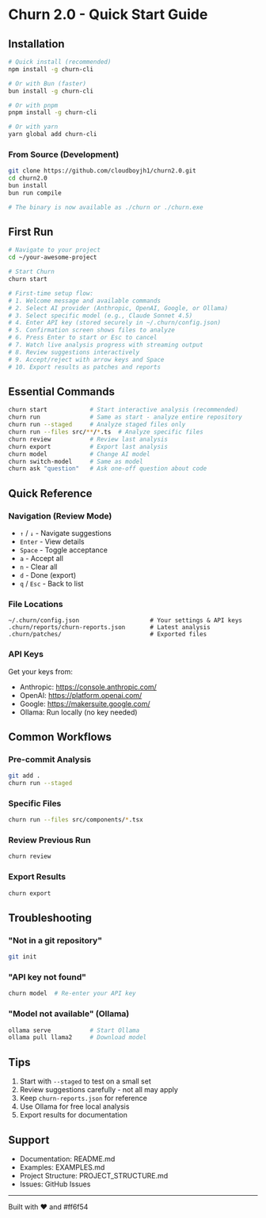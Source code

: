 # Churn 2.0 - Quick Start Guide

## Installation

```bash
# Quick install (recommended)
npm install -g churn-cli

# Or with Bun (faster)
bun install -g churn-cli

# Or with pnpm
pnpm install -g churn-cli

# Or with yarn
yarn global add churn-cli
```

### From Source (Development)

```bash
git clone https://github.com/cloudboyjh1/churn2.0.git
cd churn2.0
bun install
bun run compile

# The binary is now available as ./churn or ./churn.exe
```

## First Run

```bash
# Navigate to your project
cd ~/your-awesome-project

# Start Churn
churn start

# First-time setup flow:
# 1. Welcome message and available commands
# 2. Select AI provider (Anthropic, OpenAI, Google, or Ollama)
# 3. Select specific model (e.g., Claude Sonnet 4.5)
# 4. Enter API key (stored securely in ~/.churn/config.json)
# 5. Confirmation screen shows files to analyze
# 6. Press Enter to start or Esc to cancel
# 7. Watch live analysis progress with streaming output
# 8. Review suggestions interactively
# 9. Accept/reject with arrow keys and Space
# 10. Export results as patches and reports
```

## Essential Commands

```bash
churn start            # Start interactive analysis (recommended)
churn run              # Same as start - analyze entire repository
churn run --staged     # Analyze staged files only
churn run --files src/**/*.ts  # Analyze specific files
churn review           # Review last analysis
churn export           # Export last analysis
churn model            # Change AI model
churn switch-model     # Same as model
churn ask "question"   # Ask one-off question about code
```

## Quick Reference

### Navigation (Review Mode)

- `↑` / `↓` - Navigate suggestions
- `Enter` - View details
- `Space` - Toggle acceptance
- `a` - Accept all
- `n` - Clear all
- `d` - Done (export)
- `q` / `Esc` - Back to list

### File Locations

```
~/.churn/config.json                    # Your settings & API keys
.churn/reports/churn-reports.json       # Latest analysis
.churn/patches/                         # Exported files
```

### API Keys

Get your keys from:
- Anthropic: https://console.anthropic.com/
- OpenAI: https://platform.openai.com/
- Google: https://makersuite.google.com/
- Ollama: Run locally (no key needed)

## Common Workflows

### Pre-commit Analysis
```bash
git add .
churn run --staged
```

### Specific Files
```bash
churn run --files src/components/*.tsx
```

### Review Previous Run
```bash
churn review
```

### Export Results
```bash
churn export
```

## Troubleshooting

### "Not in a git repository"
```bash
git init
```

### "API key not found"
```bash
churn model  # Re-enter your API key
```

### "Model not available" (Ollama)
```bash
ollama serve           # Start Ollama
ollama pull llama2     # Download model
```

## Tips

1. Start with `--staged` to test on a small set
2. Review suggestions carefully - not all may apply
3. Keep `churn-reports.json` for reference
4. Use Ollama for free local analysis
5. Export results for documentation

## Support

- Documentation: README.md
- Examples: EXAMPLES.md
- Project Structure: PROJECT_STRUCTURE.md
- Issues: GitHub Issues

---

Built with ❤️ and #ff6f54
